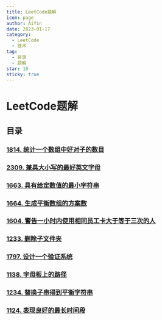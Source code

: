 ```yaml
---
title: LeetCode题解
icon: page
author: AiYin
date: 2023-01-17
category:
  - LeetCode
  - 技术
tag:
  - 目录
  - 题解
star: 10
sticky: true
---
```


# LeetCode题解

## 目录

### [1814. 统计一个数组中好对子的数目](1814统计一个数组中好对子的数目)

### [2309. 兼具大小写的最好英文字母](2309兼具大小写的最好英文字母)

### [1663. 具有给定数值的最小字符串](1663具有给定数值的最小字符串)

### [1664. 生成平衡数组的方案数](1664生成平衡数组的方案数)

### [1604. 警告一小时内使用相同员工卡大于等于三次的人](1604警告一小时内使用相同员工卡大于等于三次的人)

### [1233. 删除子文件夹](1233删除子文件夹)

### [1797. 设计一个验证系统](1797设计一个验证系统)

### [1138. 字母板上的路径](1138字母板上的路径)

### [1234. 替换子串得到平衡字符串](1234替换子串得到平衡字符串)

### [1124. 表现良好的最长时间段](1124表现良好的最长时间段)